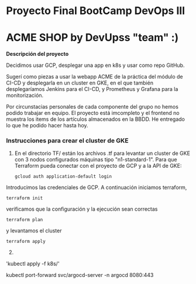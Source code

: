 # Proyecto Final BootCamp DevOps III
# ACME SHOP by DevUpss "team" :)

**Descripción del proyecto**

Decidimos usar GCP, desplegar una app en k8s y usar como repo GitHub.

Sugerí como piezas a usar la webapp ACME de la práctica del módulo de CI-CD y desplegarla en un cluster en GKE, en el que también desplegaríamos Jenkins para el CI-CD, y Prometheus y Grafana para la monitorización.

Por circunstacias personales de cada componente del grupo no hemos podido trabajar en equipo. El proyecto está imcompleto y el frontend no muestra los items de los artículos almacenados en la BBDD. He entregado lo que he podido hacer hasta hoy.

### Instrucciones para crear el cluster de GKE 

1. En el directorio TF/ están los archivos .tf para levantar un cluster de GKE con 3 nodos configurados máquinas tipo "n1-standard-1". Para que Terraform pueda conectar con el proyecto de GCP y a la API de GKE:

    `gcloud auth application-default login`

Introducimos las credenciales de GCP. A continuación iniciamos terraform,

    terraform init

verificamos que la configuración y la ejecución sean correctas

    terraform plan

y levantamos el cluster

    terraform apply


2. 

'kubectl apply -f k8s/'


kubectl port-forward svc/argocd-server -n argocd 8080:443
